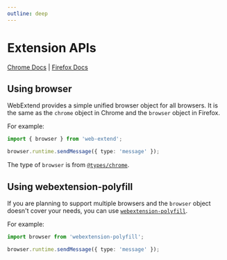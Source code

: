 ```yaml
---
outline: deep
---
```


# Extension APIs

[Chrome Docs](https://developer.chrome.com/docs/extensions/reference/i18n) | [Firefox Docs](https://developer.mozilla.org/en-US/docs/Mozilla/Add-ons/WebExtensions/API)

## Using browser

WebExtend provides a simple unified browser object for all browsers. It is the same as the `chrome` object in Chrome and the `browser` object in Firefox.

For example:

```ts
import { browser } from 'web-extend';

browser.runtime.sendMessage({ type: 'message' });
```

The type of `browser` is from [`@types/chrome`](https://www.npmjs.com/package/@types/chrome).

## Using webextension-polyfill

If you are planning to support multiple browsers and the `browser` object doesn't cover your needs, you can use [`webextension-polyfill`](https://www.npmjs.com/package/webextension-polyfill).

For example:

```ts
import browser from 'webextension-polyfill';

browser.runtime.sendMessage({ type: 'message' });
```
